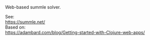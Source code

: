 Web-based summle solver.

See:  
https://summle.net/  
Based on:  
https://adambard.com/blog/Getting-started-with-Clojure-web-apps/  
